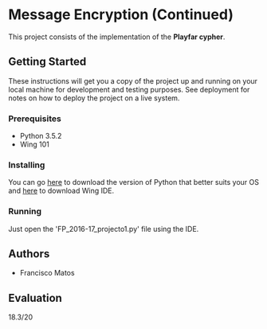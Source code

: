 # Message Encryption (Continued)

This project consists of the implementation of the **Playfar cypher**.

## Getting Started

These instructions will get you a copy of the project up and running on your local machine for development and testing purposes. See deployment for notes on how to deploy the project on a live system.

### Prerequisites

* Python 3.5.2
* Wing 101

### Installing

You can go [here](http://www.python.org/download/) to download the version of Python that better suits your OS and [here](http://wingware.com/downloads/wingide-101) to download Wing IDE.

### Running

Just open the 'FP_2016-17_projecto1.py' file using the IDE.

## Authors

* Francisco Matos

## Evaluation
18.3/20
